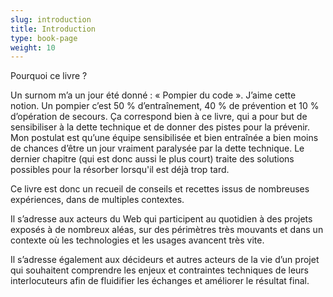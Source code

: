 ```yaml
---
slug: introduction
title: Introduction
type: book-page
weight: 10
---
```

Pourquoi ce livre ?

Un surnom m’a un jour été donné : « Pompier du code ». J’aime cette notion. Un pompier c’est 50&nbsp;% d’entraînement, 40&nbsp;% de prévention et 10&nbsp;% d’opération de secours.
Ça correspond bien à ce livre, qui a pour but de sensibiliser à la dette technique et de donner des pistes pour la prévenir. Mon postulat est qu’une équipe sensibilisée et bien entraînée a bien moins de chances d’être un jour vraiment paralysée par la dette technique. Le dernier chapitre (qui est donc aussi le plus court) traite des solutions possibles pour la résorber lorsqu'il est déjà trop tard.

Ce livre est donc un recueil de conseils et recettes issus de nombreuses expériences, dans de multiples contextes.

Il s’adresse aux acteurs du Web qui participent au quotidien à des projets exposés à de nombreux aléas, sur des périmètres très mouvants et dans un contexte où les technologies et les usages avancent très vite.

Il s’adresse également aux décideurs et autres acteurs de la vie d’un projet qui souhaitent comprendre les enjeux et contraintes techniques de leurs interlocuteurs afin de fluidifier les échanges et améliorer le résultat final.
